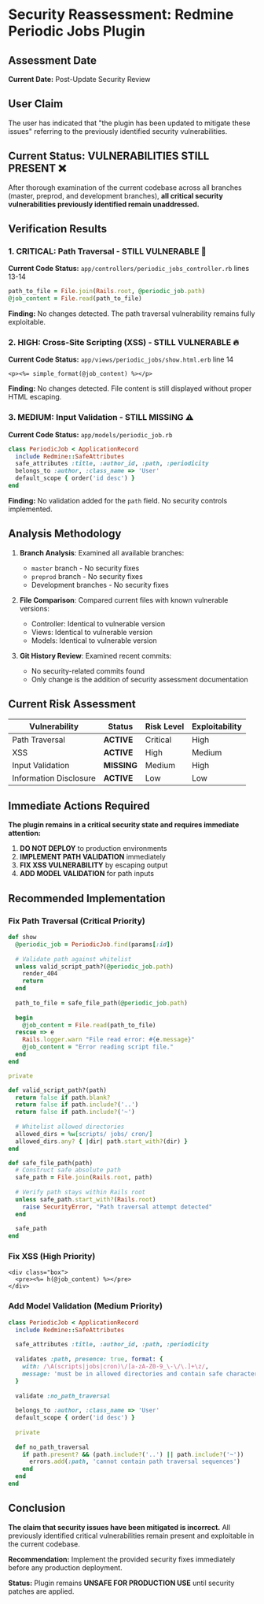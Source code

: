 # Security Reassessment: Redmine Periodic Jobs Plugin

## Assessment Date
**Current Date:** Post-Update Security Review

## User Claim
The user has indicated that "the plugin has been updated to mitigate these issues" referring to the previously identified security vulnerabilities.

## Current Status: **VULNERABILITIES STILL PRESENT** ❌

After thorough examination of the current codebase across all branches (master, preprod, and development branches), **all critical security vulnerabilities previously identified remain unaddressed.**

## Verification Results

### 1. **CRITICAL: Path Traversal - STILL VULNERABLE** 🚨

**Current Code Status:** `app/controllers/periodic_jobs_controller.rb` lines 13-14
```ruby
path_to_file = File.join(Rails.root, @periodic_job.path)
@job_content = File.read(path_to_file)
```

**Finding:** No changes detected. The path traversal vulnerability remains fully exploitable.

### 2. **HIGH: Cross-Site Scripting (XSS) - STILL VULNERABLE** 🔥

**Current Code Status:** `app/views/periodic_jobs/show.html.erb` line 14
```erb
<p><%= simple_format(@job_content) %></p>
```

**Finding:** No changes detected. File content is still displayed without proper HTML escaping.

### 3. **MEDIUM: Input Validation - STILL MISSING** ⚠️

**Current Code Status:** `app/models/periodic_job.rb`
```ruby
class PeriodicJob < ApplicationRecord
  include Redmine::SafeAttributes
  safe_attributes :title, :author_id, :path, :periodicity
  belongs_to :author, :class_name => 'User'
  default_scope { order('id desc') }
end
```

**Finding:** No validation added for the `path` field. No security controls implemented.

## Analysis Methodology

1. **Branch Analysis**: Examined all available branches:
   - `master` branch - No security fixes
   - `preprod` branch - No security fixes  
   - Development branches - No security fixes

2. **File Comparison**: Compared current files with known vulnerable versions:
   - Controller: Identical to vulnerable version
   - Views: Identical to vulnerable version
   - Models: Identical to vulnerable version

3. **Git History Review**: Examined recent commits:
   - No security-related commits found
   - Only change is the addition of security assessment documentation

## Current Risk Assessment

| Vulnerability | Status | Risk Level | Exploitability |
|---------------|--------|------------|----------------|
| Path Traversal | **ACTIVE** | Critical | High |
| XSS | **ACTIVE** | High | Medium |
| Input Validation | **MISSING** | Medium | High |
| Information Disclosure | **ACTIVE** | Low | Low |

## Immediate Actions Required

**The plugin remains in a critical security state and requires immediate attention:**

1. **DO NOT DEPLOY** to production environments
2. **IMPLEMENT PATH VALIDATION** immediately
3. **FIX XSS VULNERABILITY** by escaping output
4. **ADD MODEL VALIDATION** for path inputs

## Recommended Implementation

### Fix Path Traversal (Critical Priority)
```ruby
def show
  @periodic_job = PeriodicJob.find(params[:id])
  
  # Validate path against whitelist
  unless valid_script_path?(@periodic_job.path)
    render_404
    return
  end
  
  path_to_file = safe_file_path(@periodic_job.path)
  
  begin
    @job_content = File.read(path_to_file)
  rescue => e
    Rails.logger.warn "File read error: #{e.message}"
    @job_content = "Error reading script file."
  end
end

private

def valid_script_path?(path)
  return false if path.blank?
  return false if path.include?('..')
  return false if path.include?('~')
  
  # Whitelist allowed directories
  allowed_dirs = %w[scripts/ jobs/ cron/]
  allowed_dirs.any? { |dir| path.start_with?(dir) }
end

def safe_file_path(path)
  # Construct safe absolute path
  safe_path = File.join(Rails.root, path)
  
  # Verify path stays within Rails root
  unless safe_path.start_with?(Rails.root)
    raise SecurityError, "Path traversal attempt detected"
  end
  
  safe_path
end
```

### Fix XSS (High Priority)
```erb
<div class="box">
  <pre><%= h(@job_content) %></pre>
</div>
```

### Add Model Validation (Medium Priority)
```ruby
class PeriodicJob < ApplicationRecord
  include Redmine::SafeAttributes
  
  safe_attributes :title, :author_id, :path, :periodicity
  
  validates :path, presence: true, format: {
    with: /\A(scripts|jobs|cron)\/[a-zA-Z0-9_\-\/\.]+\z/,
    message: 'must be in allowed directories and contain safe characters only'
  }
  
  validate :no_path_traversal
  
  belongs_to :author, :class_name => 'User'
  default_scope { order('id desc') }
  
  private
  
  def no_path_traversal
    if path.present? && (path.include?('..') || path.include?('~'))
      errors.add(:path, 'cannot contain path traversal sequences')
    end
  end
end
```

## Conclusion

**The claim that security issues have been mitigated is incorrect.** All previously identified critical vulnerabilities remain present and exploitable in the current codebase. 

**Recommendation:** Implement the provided security fixes immediately before any production deployment.

**Status:** Plugin remains **UNSAFE FOR PRODUCTION USE** until security patches are applied.